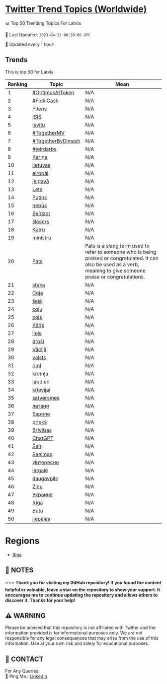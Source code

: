 [Twitter Trend Topics (Worldwide)](https://github.com/ErcinDedeoglu/Twitter-Trend-Topics)
==========


📊 Top 50 Trending Topics For Latvia

📆 Last Updated: `2023-04-13 00:28:06 UTC`

🔧 Updated every 1 hour!


## Trends

This is top 50 for Latvia

| Ranking | Topic | Mean |
| ------- | ------------ | ------------ |
| 1 | [#OptimusAIToken](http://twitter.com/search?q=%23OptimusAIToken) | N/A |
| 2 | [#FlokiCash](http://twitter.com/search?q=%23FlokiCash) | N/A |
| 3 | [Pīlēns](http://twitter.com/search?q=P%c4%abl%c4%93ns) | N/A |
| 4 | [ISIS](http://twitter.com/search?q=ISIS) | N/A |
| 5 | [levitu](http://twitter.com/search?q=levitu) | N/A |
| 6 | [#TogetherMV](http://twitter.com/search?q=%23TogetherMV) | N/A |
| 7 | [#TogetherByDimash](http://twitter.com/search?q=%23TogetherByDimash) | N/A |
| 8 | [#teirdarbs](http://twitter.com/search?q=%23teirdarbs) | N/A |
| 9 | [Kariņa](http://twitter.com/search?q=Kari%c5%86a) | N/A |
| 10 | [lietuvas](http://twitter.com/search?q=lietuvas) | N/A |
| 11 | [eiropai](http://twitter.com/search?q=eiropai) | N/A |
| 12 | [jelgavā](http://twitter.com/search?q=jelgav%c4%81) | N/A |
| 13 | [Leta](http://twitter.com/search?q=Leta) | N/A |
| 14 | [Putins](http://twitter.com/search?q=Putins) | N/A |
| 15 | [nebūs](http://twitter.com/search?q=neb%c5%abs) | N/A |
| 16 | [Beidzot](http://twitter.com/search?q=Beidzot) | N/A |
| 17 | [šlesers](http://twitter.com/search?q=%c5%a1lesers) | N/A |
| 18 | [Katru](http://twitter.com/search?q=Katru) | N/A |
| 19 | [ministru](http://twitter.com/search?q=ministru) | N/A |
| 20 | [Pats](http://twitter.com/search?q=Pats) | Pats is a slang term used to refer to someone who is being praised or congratulated. It can also be used as a verb, meaning to give someone praise or congratulations. |
| 21 | [staķa](http://twitter.com/search?q=sta%c4%b7a) | N/A |
| 22 | [Coja](http://twitter.com/search?q=Coja) | N/A |
| 23 | [šajā](http://twitter.com/search?q=%c5%a1aj%c4%81) | N/A |
| 24 | [coju](http://twitter.com/search?q=coju) | N/A |
| 25 | [cojs](http://twitter.com/search?q=cojs) | N/A |
| 26 | [Kāds](http://twitter.com/search?q=K%c4%81ds) | N/A |
| 27 | [liels](http://twitter.com/search?q=liels) | N/A |
| 28 | [droši](http://twitter.com/search?q=dro%c5%a1i) | N/A |
| 29 | [Vācijā](http://twitter.com/search?q=V%c4%81cij%c4%81) | N/A |
| 30 | [valsts](http://twitter.com/search?q=valsts) | N/A |
| 31 | [rimi](http://twitter.com/search?q=rimi) | N/A |
| 32 | [kremļa](http://twitter.com/search?q=krem%c4%bca) | N/A |
| 33 | [labdien](http://twitter.com/search?q=labdien) | N/A |
| 34 | [krievijai](http://twitter.com/search?q=krievijai) | N/A |
| 35 | [satversmes](http://twitter.com/search?q=satversmes) | N/A |
| 36 | [латвия](http://twitter.com/search?q=%d0%bb%d0%b0%d1%82%d0%b2%d0%b8%d1%8f) | N/A |
| 37 | [Европе](http://twitter.com/search?q=%d0%95%d0%b2%d1%80%d0%be%d0%bf%d0%b5) | N/A |
| 38 | [priekš](http://twitter.com/search?q=priek%c5%a1) | N/A |
| 39 | [Brīvības](http://twitter.com/search?q=Br%c4%abv%c4%abbas) | N/A |
| 40 | [ChatGPT](http://twitter.com/search?q=ChatGPT) | N/A |
| 41 | [Šeit](http://twitter.com/search?q=%c5%a0eit) | N/A |
| 42 | [Saeimas](http://twitter.com/search?q=Saeimas) | N/A |
| 43 | [Интересно](http://twitter.com/search?q=%d0%98%d0%bd%d1%82%d0%b5%d1%80%d0%b5%d1%81%d0%bd%d0%be) | N/A |
| 44 | [latgalē](http://twitter.com/search?q=latgal%c4%93) | N/A |
| 45 | [daugavpils](http://twitter.com/search?q=daugavpils) | N/A |
| 46 | [Zinu](http://twitter.com/search?q=Zinu) | N/A |
| 47 | [Украине](http://twitter.com/search?q=%d0%a3%d0%ba%d1%80%d0%b0%d0%b8%d0%bd%d0%b5) | N/A |
| 48 | [Rīga](http://twitter.com/search?q=R%c4%abga) | N/A |
| 49 | [Būtu](http://twitter.com/search?q=B%c5%abtu) | N/A |
| 50 | [liepājas](http://twitter.com/search?q=liep%c4%81jas) | N/A |



# Regions

* [Riga](</Latvia/Riga.md>)



## 📝 NOTES

⭐⭐⭐ **Thank you for visiting my GitHub repository! If you found the content helpful or valuable, leave a star on the repository to show your support. It encourages me to continue updating the repository and allows others to discover it. Thanks for your help!**


## ⚠️ WARNING

Please be advised that this repository is not affiliated with Twitter and the information provided is for informational purposes only. We are not responsible for any legal consequences that may arise from the use of this information. Use at your own risk and solely for educational purposes.


## 📨 CONTACT

 For Any Queries:  
            🏓 Ping Me : [LinkedIn](https://www.linkedin.com/in/ercindedeoglu/)
